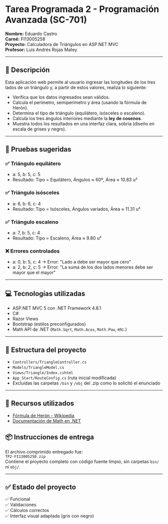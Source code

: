 # Tarea Programada 2 - Programación Avanzada (SC-701)

**Nombre:** Eduardo Castro  
**Carné:** FI13005258  
**Proyecto:** Calculadora de Triángulos en ASP.NET MVC  
**Profesor:** Luis Andrés Rojas Matey  

---

## 🧩 Descripción

Esta aplicación web permite al usuario ingresar las longitudes de los tres lados de un triángulo y, a partir de estos valores, realiza lo siguiente:

- Verifica que los datos ingresados sean válidos.
- Calcula el perímetro, semiperímetro y área (usando la fórmula de Herón).
- Determina el tipo de triángulo (equilátero, isósceles o escaleno).
- Calcula los tres ángulos interiores mediante la **ley de cosenos**.
- Muestra todos los resultados en una interfaz clara, sobria (diseño en escala de grises y negro).

---

## 🧪 Pruebas sugeridas

### ✅ Triángulo equilátero
- a: 5, b: 5, c: 5  
- Resultado: Tipo = Equilátero, Ángulos ≈ 60º, Área ≈ 10.83 u²

### ✅ Triángulo isósceles
- a: 6, b: 6, c: 4  
- Resultado: Tipo = Isósceles, Ángulos variados, Área ≈ 11.31 u²

### ✅ Triángulo escaleno
- a: 7, b: 5, c: 4  
- Resultado: Tipo = Escaleno, Área ≈ 9.80 u²

### ❌ Errores controlados
- a: 0, b: 5, c: 4 → Error: "Lado a debe ser mayor que cero"
- a: 2, b: 2, c: 5 → Error: "La suma de los dos lados menores debe ser mayor que el mayor"

---

## 💻 Tecnologías utilizadas

- ASP.NET MVC 5 con .NET Framework 4.8.1
- C#
- Razor Views
- Bootstrap (estilos preconfigurados)
- Math API de .NET (`Math.Sqrt`, `Math.Acos`, `Math.Pow`, etc.)

---

## 📁 Estructura del proyecto

- `Controllers/TriangleController.cs`
- `Models/TriangleModel.cs`
- `Views/Triangle/Index.cshtml`
- `App_Start/RouteConfig.cs` (ruta inicial modificada)
- Excluidas las carpetas `/bin` y `/obj` del .zip como lo solicitó el enunciado

---

## 🔗 Recursos utilizados

- [Fórmula de Herón - Wikipedia](https://es.wikipedia.org/wiki/F%C3%B3rmula_de_Her%C3%B3n)
- [Documentación de Math en .NET](https://learn.microsoft.com/dotnet/api/system.math)


## 📦 Instrucciones de entrega

El archivo comprimido entregado fue:  
`TP2-FI13005258.zip`  
Contiene el proyecto completo con código fuente limpio, sin carpetas `bin/` ni `obj/`.

---

## ✅ Estado del proyecto

✅ Funcional  
✅ Validaciones  
✅ Cálculos correctos  
✅ Interfaz visual adaptada (gris con negro)  
